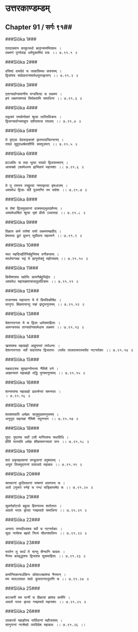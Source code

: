 उत्तरकाण्डम्डम्
===============================


## Chapter 91  / सर्गः ९१##


###Slōka 1###


    एतदाख्याय काकुत्स्थो भ्रातृभ्याममितप्रभः ।
    लक्ष्मणं पुनरेवाह धर्मयुक्तमिदं वचः ।। ७.९१.१ ॥


###Slōka 2###


    वसिष्ठं वामदेवं च जाबालिमथ कश्यपम् ।
    द्विजांश्च सर्वप्रवरानश्वमेधपुरस्कृतान् ।। ७.९१.२ ॥


###Slōka 3###


    एतान्सर्वान्समानीय मन्त्रयित्वा च लक्ष्मण ।
    हयं लक्षणसम्पन्नं विमोक्ष्यामि समाधिना ।। ७.९१.३ ॥


###Slōka 4###


    तद्वाक्यं राघवेणोक्तं श्रुत्वा त्वरितविक्रमः ।
    द्विजान्सर्वान्समाहूय दर्शयामास राघवम् ।। ७.९१.४ ॥


###Slōka 5###


    ते दृष्ट्वा देवसङ्काशं कृतपादाभिवन्दनम् ।
    राघवं सुदुराधर्षमाशीर्भिः समपूजयन् ।। ७.९१.५ ॥


###Slōka 6###


    प्राञ्जलिः स तदा भूत्वा राघवो द्विजसत्तमान् ।
    आचचक्षे ऽश्वमेधस्य ह्यभिप्रायं महायशाः ।। ७.९१.६ ॥


###Slōka 7###


    ते तु रामस्य तच्छ्रुत्वा नमस्कृत्वा वृषध्वजम् ।
    अश्वमेधं द्विजाः सर्वे पूजयन्ति स्म सर्वशः ।। ७.९१.७ ॥


###Slōka 8###


    स तेषां द्विजमुख्यानां वाक्यमद्भुतदर्शनम् ।
    अश्वमेधाश्रितं श्रुत्वा भृशं प्रीतो ऽभवत्तदा ।। ७.९१.८ ॥


###Slōka 9###


    विज्ञाय कर्म तत्तेषां रामो लक्ष्मणमब्रवीत् ।
    प्रेषयस्व द्रुतं दूतान् सुग्रीवाय महात्मने ।। ७.९१.९ ॥


###Slōka 10###


    यथा महद्भिर्हरिभिर्बहुभिश्च वनौकसाम् ।
    सार्धमागच्छ भद्रं ते ह्यनुभोक्तुं महोत्सवम् ।। ७.९१.१० ॥


###Slōka 11###


    बिभीषणश्च रक्षोभिः कामगैर्बहुभिर्वृतः ।
    अश्वमेधं महायज्ञमायात्वतुलविक्रमः ।। ७.९१.११ ॥


###Slōka 12###


    राजानश्च महाभागा ये मे प्रियचिकीर्षवः ।
    सानुगाः क्षिप्रमायान्तु यज्ञं द्रष्टुमनुत्तमम् ।। ७.९१.१२ ॥


###Slōka 13###


    देशान्तरगता ये च द्विजा धर्मसमाहिताः ।
    आमन्त्रयस्व तान्सर्वानश्वमेधाय लक्ष्मण ।। ७.९१.१३ ॥


###Slōka 14###


    ऋषयश्च महाबाहो आहूयन्तां तपोधनाः ।
    देशान्तरगताः सर्वे सदाराश्च द्विजातयः ।तथैव तालावचरास्तथैव नटनर्तकाः ।। ७.९१.१४ ॥


###Slōka 15###


    यज्ञवाटश्च सुमहान्गोमत्या नैमिशे वने ।
    आज्ञाप्यतां महाबाहो तद्धि पुण्यमनुत्तमम् ।। ७.९१.१५ ॥


###Slōka 16###


    शान्तयश्च महाबाहो प्रवर्त्यन्तां समन्ततः ।
    । ७.९१.१६ ॥


###Slōka 17###


    शतशश्चापि धर्मज्ञाः क्रतुमुख्यमनुत्तमम् ।
    अनुभूय महायज्ञं नैमिशे रघुनन्दन ।। ७.९१.१७ ॥


###Slōka 18###


    तुष्टः पुष्टश्च सर्वो ऽसौ मानितश्च यथाविधि ।
    प्रीतिं यास्यति धर्मज्ञ शीघ्रमामन्त्र्यतां जनः ।। ७.९१.१८ ॥


###Slōka 19###


    शतं वाहसहस्राणां तण्डुलानां वपुष्मताम् ।
    अयुतं तिलमुद्गानां प्रयात्वग्रे महाबल ।। ७.९१.१९ ॥


###Slōka 20###


    चणकानां कुलित्थानां माषाणां लवणस्य च ।
    अतो ऽनुरूपं स्नेहं च गन्धं सङ्क्षिप्तमेव च ।। ७.९१.२० ॥


###Slōka 21###


    सुवर्णकोट्यो बहुला हिरण्यस्य शतोत्तराः ।
    अग्रतो भरतः कृत्वा गच्छत्वग्रे समाधिना ।। ७.९१.२१ ॥


###Slōka 22###


    अन्तरा पण्यवीथ्यश्च सर्वे च नटनर्तकाः ।
    सूदा नार्यश्च बहवो नित्यं यौवनशालिनः ।। ७.९१.२२ ॥


###Slōka 23###


    भरतेन तु सार्धं ते यान्तु सैन्यानि चाग्रतः ।
    नैगमा बलवृद्धाश्च द्विजाश्च सुसमाहिताः ।। ७.९१.२३ ॥


###Slōka 24###


    कर्मान्तिकान्वर्धकिनः कोशाध्यक्षांश्च नैगमान् ।
    मम मातऽस्तथा सर्वाः कुमारान्तःपुराणि च ।। ७.९१.२४ ॥


###Slōka 25###


    काञ्चनीं मम पत्नीं च दीक्षायां ज्ञांश्च कर्मणि ।
    अग्रतो भरतः कृत्वा गच्छत्वग्रे महायशाः ।। ७.९१.२५ ॥


###Slōka 26###


    उपकार्या महार्हाश्च पार्थिवानां महौजसाम् ।
    सानुगानां नरश्रेष्ठो व्यादिदेश महाबलः ।। ७.९१.२६ ।।



